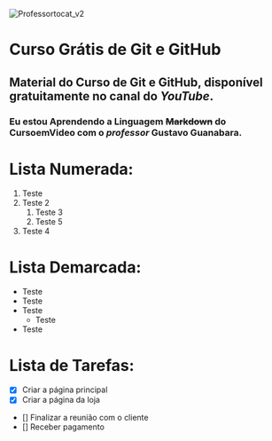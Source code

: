 ![Professortocat_v2](https://github.com/robsondosantos/git-github/assets/141494715/6a081319-095b-462e-9900-af7de2339e0d)
# Curso Grátis de Git e GitHub
## Material do **Curso de Git e GitHub**, disponível gratuitamente no canal do *YouTube*.
### Eu estou Aprendendo a Linguagem ~~Markdown~~ do **CursoemVideo** com o __*professor*__ **Gustavo Guanabara**. 

# Lista Numerada:

1. Teste
0. Teste 2
   1. Teste 3
   2. Teste 5
999. Teste 4


# Lista Demarcada:

* Teste
* Teste
* Teste
   * Teste
* Teste

# Lista de Tarefas:

  - [x] Criar a página principal
  - [x] Criar a página da loja
  - [] Finalizar a reunião com o cliente
  - [] Receber pagamento

  
